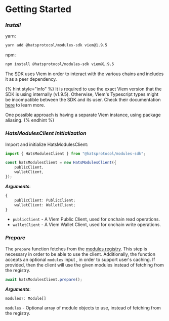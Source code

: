 # Getting Started

### _Install_

yarn:

```bash
yarn add @hatsprotocol/modules-sdk viem@1.9.5
```

npm:

```bash
npm install @hatsprotocol/modules-sdk viem@1.9.5
```

The SDK uses Viem in order to interact with the various chains and includes it as a peer dependency.

{% hint style="info" %}
It is required to use the exact Viem version that the SDK is using internally (v1.9.5). Otherwise, Viem's Typescript types might be incompatible between the SDK and its user. Check their documentation [here](https://viem.sh/docs/typescript.html#typescript) to learn more.&#x20;

One possible approach is having a separate Viem instance, using package aliasing.
{% endhint %}

### _HatsModulesClient Initialization_

Import and initialize HatsModulesClient:

```typescript
import { HatsModulesClient } from "@hatsprotocol/modules-sdk";

const hatsModulesClient = new HatsModulesClient({
    publicClient,
    walletClient,
});
```

_**Arguments**_:

```typescript
{
    publicClient: PublicClient;
    walletClient: WalletClient;
}
```

* `publicClient` - A Viem Public Client, used for onchain read operations.
* `walletClient` - A Viem Wallet Client, used for onchain write operations.&#x20;

### _Prepare_

The `prepare` function fetches from the [modules registry](https://github.com/Hats-Protocol/modules-registry). This step is necessary in order to be able to use the client. Additionally, the function accepts an optional `modules` input , in order to support user's caching. If provided, then the client will use the given modules instead of fetching from the registry.

```typescript
await hatsModulesClient.prepare();
```

_**Arguments**_:

```typescript
modules?: Module[]
```

`modules` - Optional array of module objects to use, instead of fetching from the registry.
